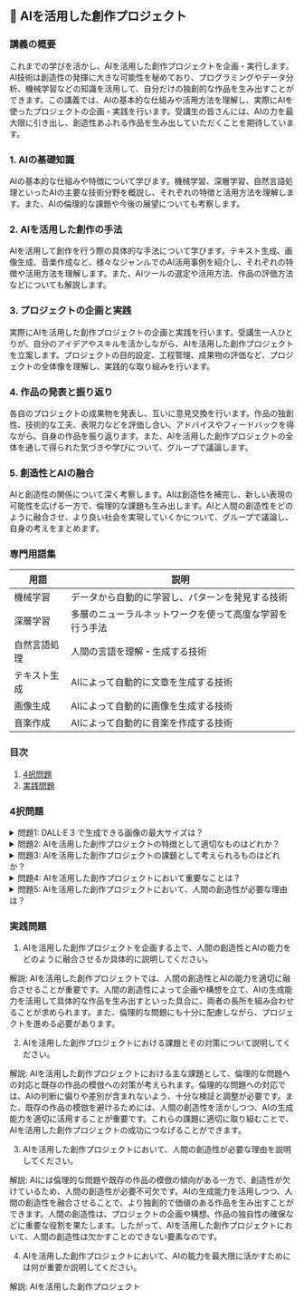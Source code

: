 ## 📝 AIを活用した創作プロジェクト

<a id="introduction"></a>
### 講義の概要

これまでの学びを活かし、AIを活用した創作プロジェクトを企画・実行します。AI技術は創造性の発揮に大きな可能性を秘めており、プログラミングやデータ分析、機械学習などの知識を活用して、自分だけの独創的な作品を生み出すことができます。この講義では、AIの基本的な仕組みや活用方法を理解し、実際にAIを使ったプロジェクトの企画・実践を行います。受講生の皆さんには、AIの力を最大限に引き出し、創造性あふれる作品を生み出していただくことを期待しています。

<a id="topic1"></a>
### 1. AIの基礎知識

AIの基本的な仕組みや特徴について学びます。機械学習、深層学習、自然言語処理といったAIの主要な技術分野を概説し、それぞれの特徴と活用方法を理解します。また、AIの倫理的な課題や今後の展望についても考察します。

<a id="topic2"></a>
### 2. AIを活用した創作の手法

AIを活用して創作を行う際の具体的な手法について学びます。テキスト生成、画像生成、音楽作成など、様々なジャンルでのAI活用事例を紹介し、それぞれの特徴や活用方法を理解します。また、AIツールの選定や活用方法、作品の評価方法などについても解説します。

<a id="topic3"></a>
### 3. プロジェクトの企画と実践

実際にAIを活用した創作プロジェクトの企画と実践を行います。受講生一人ひとりが、自分のアイデアやスキルを活かしながら、AIを活用した創作プロジェクトを立案します。プロジェクトの目的設定、工程管理、成果物の評価など、プロジェクトの全体像を理解し、実践的な取り組みを行います。

<a id="topic4"></a>
### 4. 作品の発表と振り返り

各自のプロジェクトの成果物を発表し、互いに意見交換を行います。作品の独創性、技術的な工夫、表現力などを評価し合い、アドバイスやフィードバックを得ながら、自身の作品を振り返ります。また、AIを活用した創作プロジェクトの全体を通して得られた気づきや学びについて、グループで議論します。

<a id="topic5"></a>
### 5. 創造性とAIの融合

AIと創造性の関係について深く考察します。AIは創造性を補完し、新しい表現の可能性を広げる一方で、倫理的な課題も生み出します。AIと人間の創造性をどのように融合させ、より良い社会を実現していくかについて、グループで議論し、自身の考えをまとめます。

<a id="glossary"></a>
### 専門用語集

| 用語 | 説明 |
| --- | --- |
| 機械学習 | データから自動的に学習し、パターンを発見する技術 |
| 深層学習 | 多層のニューラルネットワークを使って高度な学習を行う手法 |
| 自然言語処理 | 人間の言語を理解・生成する技術 |
| テキスト生成 | AIによって自動的に文章を生成する技術 |
| 画像生成 | AIによって自動的に画像を生成する技術 |
| 音楽作成 | AIによって自動的に音楽を作成する技術 |## 📝 問題生成AI

<a id="introduction"></a>
### 目次
1. [4択問題](#multiple-choice-questions)
2. [実践問題](#practice-problems)

<a id="multiple-choice-questions"></a>
### 4択問題

<details>
<summary>問題1: DALL·E 3 で生成できる画像の最大サイズは？</summary>

- a. 512x512
- b. 1024x1024 
- c. 1792x1792
- d. 2048x2048

<details>
<summary>回答と解説</summary>

回答: b. 1024x1024

DALL·E 3 では、1024x1024, 1024x1792, 1792x1024 の3つのサイズから選択できます。最大サイズは 1792x1024 です。
</details>
</details>

<details>
<summary>問題2: AIを活用した創作プロジェクトの特徴として適切なものはどれか？</summary>

- a. 人間の創造性を完全に置き換えること
- b. 既存の作品の模倣に終始すること
- c. AIの能力を最大限に活かしつつ、人間の創造性を融合させること
- d. 技術的な側面にのみ注力し、企画や構想の段階を軽視すること

<details>
<summary>回答と解説</summary>

回答: c. AIの能力を最大限に活かしつつ、人間の創造性を融合させること

AIを活用した創作プロジェクトは、AIの技術的な能力と人間の創造性を融合させることが重要です。人間の創造性を完全に置き換えたり、既存の作品の模倣に終始するのではなく、両者の長所を生かすことが求められます。また、技術的な側面だけでなく、企画や構想の段階も軽視せずに、バランスよく進めることが肝心です。
</details>
</details>

<details>
<summary>問題3: AIを活用した創作プロジェクトの課題として考えられるものはどれか？</summary>

- a. AIの倫理的な問題への対応
- b. 人間の創造性を完全に置き換えること
- c. 既存の作品の模倣に終始すること
- d. a と c

<details>
<summary>回答と解説</summary>

回答: d. a と c

AIを活用した創作プロジェクトでは、AIの倫理的な問題への対応が課題となります。また、既存の作品の模倣に終始するのは避けるべきです。人間の創造性を完全に置き換えることは適切ではありません。
</details>
</details>

<details>
<summary>問題4: AIを活用した創作プロジェクトにおいて重要なことは？</summary>

- a. AIの能力を最大限に活かすこと
- b. 人間の創造性を完全に排除すること
- c. 既存の作品の模倣に終始すること
- d. a と b

<details>
<summary>回答と解説</summary>

回答: a. AIの能力を最大限に活かすこと

AIを活用した創作プロジェクトでは、AIの能力を最大限に活かすことが重要です。一方で、人間の創造性を完全に排除することは適切ではありません。両者の長所を融合させ、バランスよく進めることが求められます。
</details>
</details>

<details>
<summary>問題5: AIを活用した創作プロジェクトにおいて、人間の創造性が必要な理由は？</summary>

- a. AIには倫理的な問題がある
- b. AIには既存の作品の模倣の傾向がある
- c. AIには創造性が欠けているため
- d. a と b

<details>
<summary>回答と解説</summary>

回答: c. AIには創造性が欠けているため

AIには倫理的な問題や既存の作品の模倣の傾向がある一方で、創造性が欠けているため、人間の創造性が必要不可欠です。AIの能力を最大限に活かしつつ、人間の創造性を融合させることが、AIを活用した創作プロジェクトにおいて重要です。
</details>
</details>

<a id="practice-problems"></a>
### 実践問題

1. AIを活用した創作プロジェクトを企画する上で、人間の創造性とAIの能力をどのように融合させるか具体的に説明してください。

解説: AIを活用した創作プロジェクトでは、人間の創造性とAIの能力を適切に融合させることが重要です。人間の創造性によって企画や構想を立て、AIの生成能力を活用して具体的な作品を生み出すといった具合に、両者の長所を組み合わせることが求められます。また、倫理的な問題にも十分に配慮しながら、プロジェクトを進める必要があります。

2. AIを活用した創作プロジェクトにおける課題とその対策について説明してください。

解説: AIを活用した創作プロジェクトにおける主な課題として、倫理的な問題への対応と既存の作品の模倣への対策が考えられます。倫理的な問題への対応では、AIの判断に偏りや差別が含まれないよう、十分な検証と調整が必要です。また、既存の作品の模倣を避けるためには、人間の創造性を活かしつつ、AIの生成能力を適切に活用することが重要です。これらの課題に適切に取り組むことで、AIを活用した創作プロジェクトの成功につなげることができます。

3. AIを活用した創作プロジェクトにおいて、人間の創造性が必要な理由を説明してください。

解説: AIには倫理的な問題や既存の作品の模倣の傾向がある一方で、創造性が欠けているため、人間の創造性が必要不可欠です。AIの生成能力を活用しつつ、人間の創造性を融合させることで、より独創的で価値のある作品を生み出すことができます。人間の創造性は、プロジェクトの企画や構想、作品の独自性の確保などに重要な役割を果たします。したがって、AIを活用した創作プロジェクトにおいて、人間の創造性は欠かすことのできない要素なのです。

4. AIを活用した創作プロジェクトにおいて、AIの能力を最大限に活かすためには何が重要か説明してください。

解説: AIを活用した創作プロジェクト